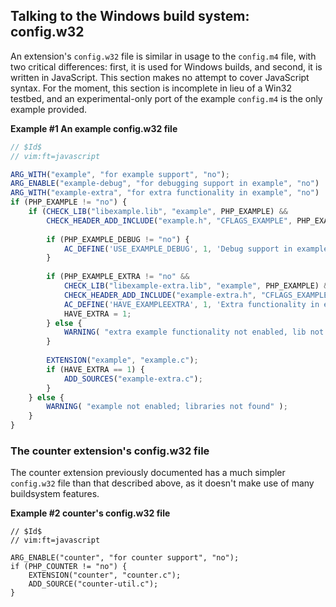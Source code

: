 Talking to the Windows build system: config.w32
-----------------------------------------------

An extension's `config.w32` file is similar in usage to the `config.m4`
file, with two critical differences: first, it is used for Windows
builds, and second, it is written in JavaScript. This section makes no
attempt to cover JavaScript syntax. For the moment, this section is
incomplete in lieu of a Win32 testbed, and an experimental-only port of
the example `config.m4` is the only example provided.

**Example \#1 An example config.w32 file**

``` javascript
// $Id$
// vim:ft=javascript
```

``` javascript
ARG_WITH("example", "for example support", "no");
ARG_ENABLE("example-debug", "for debugging support in example", "no")
ARG_WITH("example-extra", "for extra functionality in example", "no")
if (PHP_EXAMPLE != "no") {
    if (CHECK_LIB("libexample.lib", "example", PHP_EXAMPLE) &&
        CHECK_HEADER_ADD_INCLUDE("example.h", "CFLAGS_EXAMPLE", PHP_EXAMPLE + "\\include")) {
        
        if (PHP_EXAMPLE_DEBUG != "no") {
            AC_DEFINE('USE_EXAMPLE_DEBUG', 1, 'Debug support in example');
        }
        
        if (PHP_EXAMPLE_EXTRA != "no" &&
            CHECK_LIB("libexample-extra.lib", "example", PHP_EXAMPLE) &&
            CHECK_HEADER_ADD_INCLUDE("example-extra.h", "CFLAGS_EXAMPLE", PHP_EXAMPLE + ";" + PHP_PHP_BUILD + "\\include") {
            AC_DEFINE('HAVE_EXAMPLEEXTRA', 1, 'Extra functionality in example');
            HAVE_EXTRA = 1;
        } else {
            WARNING( "extra example functionality not enabled, lib not found" );
        }
        
        EXTENSION("example", "example.c");
        if (HAVE_EXTRA == 1) {
            ADD_SOURCES("example-extra.c");
        }
    } else {
        WARNING( "example not enabled; libraries not found" );
    }
}
```

### The counter extension's config.w32 file

The counter extension previously documented has a much simpler
`config.w32` file than that described above, as it doesn't make use of
many buildsystem features.

**Example \#2 counter's config.w32 file**

``` autoconf
// $Id$
// vim:ft=javascript
```

``` autoconf
ARG_ENABLE("counter", "for counter support", "no");
if (PHP_COUNTER != "no") {
    EXTENSION("counter", "counter.c");
    ADD_SOURCE("counter-util.c");
}
```

